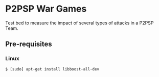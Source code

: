 # P2PSP War Games #

Test bed to measure the impact of several types of attacks in a P2PSP Team.

## Pre-requisites ##
### Linux ###
```
$ [sudo] apt-get install libboost-all-dev
```

